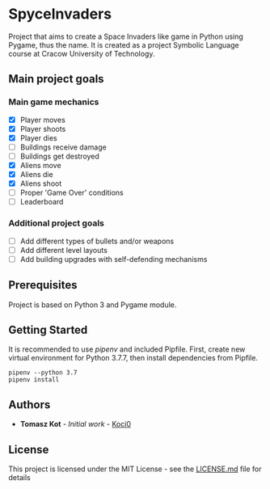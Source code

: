 # SpyceInvaders

Project that aims to create a Space Invaders like game in Python using Pygame, thus the name. It is created as a project Symbolic Language course at Cracow University of Technology.

## Main project goals

### Main game mechanics
- [X] Player moves
- [X] Player shoots
- [X] Player dies
- [ ] Buildings receive damage
- [ ] Buildings get destroyed
- [X] Aliens move
- [X] Aliens die
- [X] Aliens shoot
- [ ] Proper 'Game Over' conditions
- [ ] Leaderboard 

### Additional project goals

- [ ] Add different types of bullets and/or weapons
- [ ] Add different level layouts
- [ ] Add building upgrades with self-defending mechanisms

## Prerequisites

Project is based on Python 3 and Pygame module.

## Getting Started

It is recommended to use *pipenv* and included Pipfile. First, create new virtual environment for Python 3.7.7, then install dependencies from Pipfile.

```
pipenv --python 3.7
pipenv install
```

## Authors

* **Tomasz Kot** - *Initial work* - [Koci0](https://github.com/Koci0)

## License

This project is licensed under the MIT License - see the [LICENSE.md](LICENSE.md) file for details
